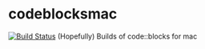# codeblocksmac
[![Build Status](https://travis-ci.com/Meowcat285/codeblocksmac.svg?branch=master)](https://travis-ci.com/Meowcat285/codeblocksmac)
(Hopefully) Builds of code::blocks for mac
